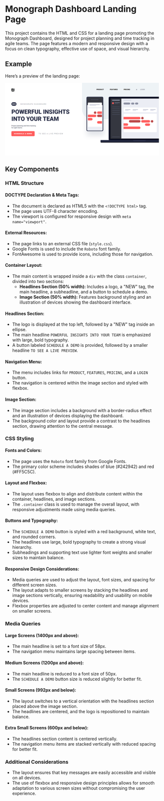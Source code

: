 # Monograph Dashboard Landing Page

This project contains the HTML and CSS for a landing page promoting the Monograph Dashboard, designed for project planning and time tracking in agile teams. The page features a modern and responsive design with a focus on clean typography, effective use of space, and visual hierarchy.

## Example

Here’s a preview of the landing page:

![Monograph Dashboard Example](lab4.png)

## Key Components

### HTML Structure

#### DOCTYPE Declaration & Meta Tags:
- The document is declared as HTML5 with the `<!DOCTYPE html>` tag.
- The page uses UTF-8 character encoding.
- The viewport is configured for responsive design with `meta name="viewport"`.

#### External Resources:
- The page links to an external CSS file (`style.css`).
- Google Fonts is used to include the `Roboto` font family.
- FontAwesome is used to provide icons, including those for navigation.

#### Container Layout:
- The main content is wrapped inside a `div` with the class `container`, divided into two sections:
  - **Headlines Section (50% width):** Includes a logo, a "NEW" tag, the main headline, a subheadline, and a button to schedule a demo.
  - **Image Section (50% width):** Features background styling and an illustration of devices showing the dashboard interface.

#### Headlines Section:
- The logo is displayed at the top left, followed by a "NEW" tag inside an ellipse.
- The main headline `POWERFUL INSIGHTS INTO YOUR TEAM` is emphasized with large, bold typography.
- A button labeled `SCHEDULE A DEMO` is provided, followed by a smaller headline `TO SEE A LIVE PREVIEW`.

#### Navigation Menu:
- The menu includes links for `PRODUCT`, `FEATURES`, `PRICING`, and a `LOGIN` button.
- The navigation is centered within the image section and styled with flexbox.

#### Image Section:
- The image section includes a background with a border-radius effect and an illustration of devices displaying the dashboard.
- The background color and layout provide a contrast to the headlines section, drawing attention to the central message.

### CSS Styling

#### Fonts and Colors:
- The page uses the `Roboto` font family from Google Fonts.
- The primary color scheme includes shades of blue (#242942) and red (#FF5C5C).

#### Layout and Flexbox:
- The layout uses flexbox to align and distribute content within the container, headlines, and image sections.
- The `.container` class is used to manage the overall layout, with responsive adjustments made using media queries.

#### Buttons and Typography:
- The `SCHEDULE A DEMO` button is styled with a red background, white text, and rounded corners.
- The headlines use large, bold typography to create a strong visual hierarchy.
- Subheadings and supporting text use lighter font weights and smaller sizes to maintain balance.

#### Responsive Design Considerations:
- Media queries are used to adjust the layout, font sizes, and spacing for different screen sizes.
- The layout adapts to smaller screens by stacking the headlines and image sections vertically, ensuring readability and usability on mobile devices.
- Flexbox properties are adjusted to center content and manage alignment on smaller screens.

### Media Queries

#### Large Screens (1400px and above):
- The main headline is set to a font size of 58px.
- The navigation menu maintains large spacing between items.

#### Medium Screens (1200px and above):
- The main headline is reduced to a font size of 50px.
- The `SCHEDULE A DEMO` button size is reduced slightly for better fit.

#### Small Screens (992px and below):
- The layout switches to a vertical orientation with the headlines section placed above the image section.
- The headlines are centered, and the logo is repositioned to maintain balance.

#### Extra Small Screens (600px and below):
- The headlines section content is centered vertically.
- The navigation menu items are stacked vertically with reduced spacing for better fit.

### Additional Considerations
- The layout ensures that key messages are easily accessible and visible on all devices.
- The use of flexbox and responsive design principles allows for smooth adaptation to various screen sizes without compromising the user experience.
